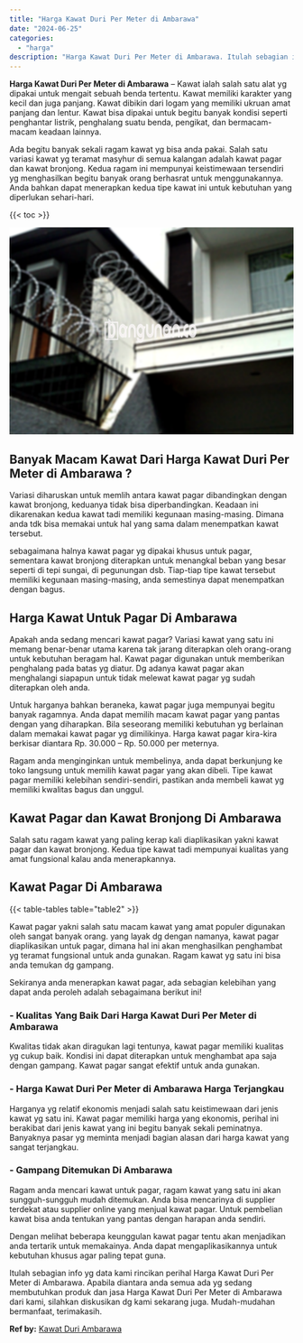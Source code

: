 ```yaml
---
title: "Harga Kawat Duri Per Meter di Ambarawa"
date: "2024-06-25"
categories: 
  - "harga"
description: "Harga Kawat Duri Per Meter di Ambarawa. Itulah sebagian info yg data kami rincikan perihal Harga Kawat Duri Per Meter di Ambarawa. Apabila diantara anda semu..."
---
```


**Harga Kawat Duri Per Meter di Ambarawa** – Kawat ialah salah satu alat yg dipakai untuk mengait sebuah benda tertentu. Kawat memiliki karakter yang kecil dan juga panjang. Kawat dibikin dari logam yang memiliki ukruan amat panjang dan lentur. Kawat bisa dipakai untuk begitu banyak kondisi seperti penghantar listrik, penghalang suatu benda, pengikat, dan bermacam-macam keadaan lainnya.

Ada begitu banyak sekali ragam kawat yg bisa anda pakai. Salah satu variasi kawat yg teramat masyhur di semua kalangan adalah kawat pagar dan kawat bronjong. Kedua ragam ini mempunyai keistimewaan tersendiri yg menghasilkan begitu banyak orang berhasrat untuk menggunakannya. Anda bahkan dapat menerapkan kedua tipe kawat ini untuk kebutuhan yang diperlukan sehari-hari.

{{< toc >}}

![Harga Kawat Duri Per Meter di Ambarawa](/images/jual-kawat-murah29.png)

## Banyak Macam Kawat Dari Harga Kawat Duri Per Meter di Ambarawa ?

Variasi diharuskan untuk memlih antara kawat pagar dibandingkan dengan kawat bronjong, keduanya tidak bisa diperbandingkan. Keadaan ini dikarenakan kedua kawat tadi memiliki kegunaan masing-masing. Dimana anda tdk bisa memakai untuk hal yang sama dalam menempatkan kawat tersebut.

sebagaimana halnya kawat pagar yg dipakai khusus untuk pagar, sementara kawat bronjong diterapkan untuk menangkal beban yang besar seperti di tepi sungai, di pegunungan dsb. Tiap-tiap tipe kawat tersebut memiliki kegunaan masing-masing, anda semestinya dapat menempatkan dengan bagus.

## Harga Kawat Untuk Pagar Di Ambarawa

Apakah anda sedang mencari kawat pagar? Variasi kawat yang satu ini memang benar-benar utama karena tak jarang diterapkan oleh orang-orang untuk kebutuhan beragam hal. Kawat pagar digunakan untuk memberikan penghalang pada batas yg diatur. Dg adanya kawat pagar akan menghalangi siapapun untuk tidak melewat kawat pagar yg sudah diterapkan oleh anda.

Untuk harganya bahkan beraneka, kawat pagar juga mempunyai begitu banyak ragamnya. Anda dapat memilih macam kawat pagar yang pantas dengan yang diharapkan. Bila seseorang memiliki kebutuhan yg berlainan dalam memakai kawat pagar yg dimilikinya. Harga kawat pagar kira-kira berkisar diantara Rp. 30.000 – Rp. 50.000 per meternya.

Ragam anda menginginkan untuk membelinya, anda dapat berkunjung ke toko langsung untuk memilih kawat pagar yang akan dibeli. Tipe kawat pagar memiliki kelebihan sendiri-sendiri, pastikan anda membeli kawat yg memiliki kwalitas bagus dan unggul.

## Kawat Pagar dan Kawat Bronjong Di Ambarawa

Salah satu ragam kawat yang paling kerap kali diaplikasikan yakni kawat pagar dan kawat bronjong. Kedua tipe kawat tadi mempunyai kualitas yang amat fungsional kalau anda menerapkannya.

## Kawat Pagar Di Ambarawa

{{< table-tables table="table2" >}}

Kawat pagar yakni salah satu macam kawat yang amat populer digunakan oleh sangat banyak orang. yang layak dg dengan namanya, kawat pagar diaplikasikan untuk pagar, dimana hal ini akan menghasilkan penghambat yg teramat fungsional untuk anda gunakan. Ragam kawat yg satu ini bisa anda temukan dg gampang.

Sekiranya anda menerapkan kawat pagar, ada sebagian kelebihan yang dapat anda peroleh adalah sebagaimana berikut ini!

### \- Kualitas Yang Baik Dari Harga Kawat Duri Per Meter di Ambarawa

Kwalitas tidak akan diragukan lagi tentunya, kawat pagar memiliki kualitas yg cukup baik. Kondisi ini dapat diterapkan untuk menghambat apa saja dengan gampang. Kawat pagar sangat efektif untuk anda gunakan.

### \- Harga Kawat Duri Per Meter di Ambarawa Harga Terjangkau

Harganya yg relatif ekonomis menjadi salah satu keistimewaan dari jenis kawat yg satu ini. Kawat pagar memiliki harga yang ekonomis, perihal ini berakibat dari jenis kawat yang ini begitu banyak sekali peminatnya. Banyaknya pasar yg meminta menjadi bagian alasan dari harga kawat yang sangat terjangkau.

### \- Gampang Ditemukan Di Ambarawa

Ragam anda mencari kawat untuk pagar, ragam kawat yang satu ini akan sungguh-sungguh mudah ditemukan. Anda bisa mencarinya di supplier terdekat atau supplier online yang menjual kawat pagar. Untuk pembelian kawat bisa anda tentukan yang pantas dengan harapan anda sendiri.

Dengan melihat beberapa keunggulan kawat pagar tentu akan menjadikan anda tertarik untuk memakainya. Anda dapat mengaplikasikannya untuk kebutuhan khusus agar paling tepat guna.

Itulah sebagian info yg data kami rincikan perihal Harga Kawat Duri Per Meter di Ambarawa. Apabila diantara anda semua ada yg sedang membutuhkan produk dan jasa Harga Kawat Duri Per Meter di Ambarawa dari kami, silahkan diskusikan dg kami sekarang juga. Mudah-mudahan bermanfaat, terimakasih.

**Ref by:** [Kawat Duri Ambarawa](https://id.wikipedia.org/wiki/Kawat)
